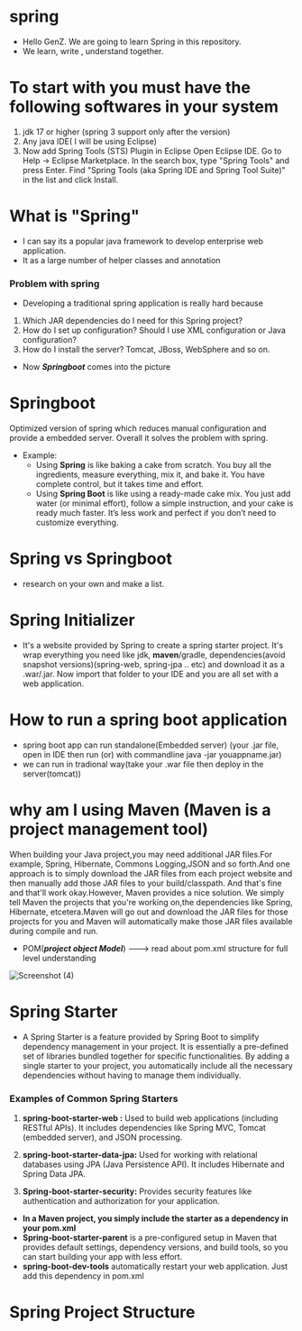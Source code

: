 # spring
- Hello GenZ. We are going to learn Spring in this repository.
- We learn, write , understand together.
# To start with you must have the following softwares in your system 
1. jdk 17 or higher (spring 3 support only after the version)
2. Any java IDE( I will be using Eclipse)
3. Now add Spring Tools (STS) Plugin in Eclipse
Open Eclipse IDE.
Go to Help -> Eclipse Marketplace.
In the search box, type "Spring Tools" and press Enter.
Find "Spring Tools (aka Spring IDE and Spring Tool Suite)" in the list and click Install.


# What is "Spring"
- I can say its a popular java framework to develop enterprise web application.
- It as a large number of helper classes and annotation

### Problem with spring
- Developing a traditional spring application is really hard because
1. Which JAR dependencies do I need for this Spring project?
2. How do I set up configuration?
Should I use XML configuration or Java configuration?
4. How do I install the server?
Tomcat, JBoss, WebSphere and so on.
- Now ***Springboot*** comes into the picture
# Springboot
Optimized version of spring which reduces manual configuration and provide a embedded server. Overall it solves the problem with spring.
- Example:
  - Using **Spring** is like baking a cake from scratch. You buy all the ingredients, measure everything, mix it, and bake it. You have complete control, but it takes time and effort.
  - Using **Spring Boot** is like using a ready-made cake mix. You just add water (or minimal effort), follow a simple instruction, and your cake is ready much faster. It’s less work and perfect if you don’t need to customize everything.
# Spring vs Springboot
- research on your own and make a list.
# Spring Initializer
- It's a website provided by Spring to create a spring starter project. It's wrap everything you need like jdk, **maven**/gradle, dependencies(avoid snapshot versions)(spring-web, spring-jpa .. etc) and download it as a .war/.jar. Now import that folder to your IDE and you are all set with a web application. 

# How to run a spring boot application
- spring boot app can run standalone(Embedded server) (your .jar file, open in IDE then run (or) with commandline java -jar youappname.jar)
- we can run in tradional way(take your .war file then deploy in the server(tomcat))

# why am I using Maven (Maven is a project management tool)
When building your Java project,you may need additional JAR files.For example, Spring, Hibernate, Commons Logging,JSON and so forth.And one approach is to simply download the JAR files  from each project website  and then manually add those JAR files  to your build/classpath.  And that's fine and that'll work okay.However, Maven provides a nice solution.  We simply tell Maven the projects that you're working on,the dependencies like Spring, Hibernate, etcetera.Maven will go out and download the JAR files for those projects for you and Maven will automatically make those JAR files available during compile and run.
  - POM(***project object Model***) ---> read about pom.xml structure for full level understanding

![Screenshot (4)](https://github.com/user-attachments/assets/e4619349-4c41-46e6-a25b-41f27928f621)

# Spring Starter
- A Spring Starter is a feature provided by Spring Boot to simplify dependency management in your project. It is essentially a pre-defined set of libraries bundled together for specific functionalities. By adding a single starter to your project, you automatically include all the necessary dependencies without having to manage them individually.
###  Examples of Common Spring Starters
1. **spring-boot-starter-web :** Used to build web applications (including RESTful APIs). It includes dependencies like Spring MVC, Tomcat (embedded server), and JSON processing.

2. **spring-boot-starter-data-jpa:** Used for working with relational databases using JPA (Java Persistence API). It includes Hibernate and Spring Data JPA.

3. **Spring-boot-starter-security:** Provides security features like authentication and authorization for your application.
- **In a Maven project, you simply include the starter as a dependency in your pom.xml**
- **Spring-boot-starter-parent** is a pre-configured setup in Maven that provides default settings, dependency versions, and build tools, so you can start building your app with less effort.
- **spring-boot-dev-tools** automatically restart your web application. Just add this dependency in pom.xml


# Spring Project Structure






